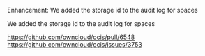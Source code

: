 Enhancement: We added the storage id to the audit log for spaces

We added the storage id to the audit log for spaces

https://github.com/owncloud/ocis/pull/6548
https://github.com/owncloud/ocis/issues/3753